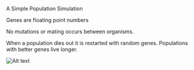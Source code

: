 A Simple Population Simulation

Genes are floating point numbers

No mutations or mating occurs between organisms. 

When a population dies out it is restarted with random genes. Populations with better genes live longer.

![Alt text](https://github.com/dugannaz/Physics/blob/master/screenshot.png "Screenshot")
